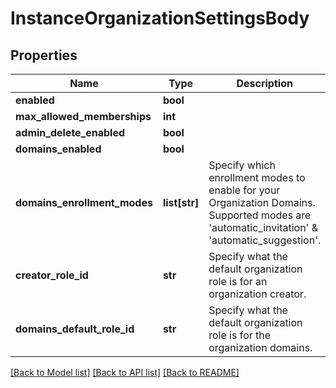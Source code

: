 # InstanceOrganizationSettingsBody

## Properties
Name | Type | Description | Notes
------------ | ------------- | ------------- | -------------
**enabled** | **bool** |  | [optional] 
**max_allowed_memberships** | **int** |  | [optional] 
**admin_delete_enabled** | **bool** |  | [optional] 
**domains_enabled** | **bool** |  | [optional] 
**domains_enrollment_modes** | **list[str]** | Specify which enrollment modes to enable for your Organization Domains. Supported modes are &#x27;automatic_invitation&#x27; &amp; &#x27;automatic_suggestion&#x27;. | [optional] 
**creator_role_id** | **str** | Specify what the default organization role is for an organization creator. | [optional] 
**domains_default_role_id** | **str** | Specify what the default organization role is for the organization domains. | [optional] 

[[Back to Model list]](../README.md#documentation-for-models) [[Back to API list]](../README.md#documentation-for-api-endpoints) [[Back to README]](../README.md)

